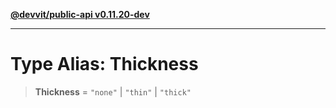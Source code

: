 [**@devvit/public-api v0.11.20-dev**](../../../../../../README.md)

---

# Type Alias: Thickness

> **Thickness** = `"none"` \| `"thin"` \| `"thick"`
